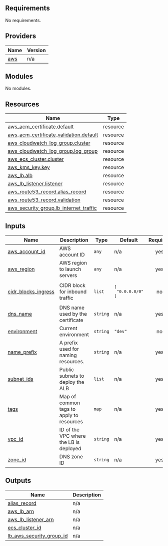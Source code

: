 ## Requirements

No requirements.

## Providers

| Name | Version |
|------|---------|
| <a name="provider_aws"></a> [aws](#provider\_aws) | n/a |

## Modules

No modules.

## Resources

| Name | Type |
|------|------|
| [aws_acm_certificate.default](https://registry.terraform.io/providers/hashicorp/aws/latest/docs/resources/acm_certificate) | resource |
| [aws_acm_certificate_validation.default](https://registry.terraform.io/providers/hashicorp/aws/latest/docs/resources/acm_certificate_validation) | resource |
| [aws_cloudwatch_log_group.cluster](https://registry.terraform.io/providers/hashicorp/aws/latest/docs/resources/cloudwatch_log_group) | resource |
| [aws_cloudwatch_log_group.log_group](https://registry.terraform.io/providers/hashicorp/aws/latest/docs/resources/cloudwatch_log_group) | resource |
| [aws_ecs_cluster.cluster](https://registry.terraform.io/providers/hashicorp/aws/latest/docs/resources/ecs_cluster) | resource |
| [aws_kms_key.key](https://registry.terraform.io/providers/hashicorp/aws/latest/docs/resources/kms_key) | resource |
| [aws_lb.alb](https://registry.terraform.io/providers/hashicorp/aws/latest/docs/resources/lb) | resource |
| [aws_lb_listener.listener](https://registry.terraform.io/providers/hashicorp/aws/latest/docs/resources/lb_listener) | resource |
| [aws_route53_record.alias_record](https://registry.terraform.io/providers/hashicorp/aws/latest/docs/resources/route53_record) | resource |
| [aws_route53_record.validation](https://registry.terraform.io/providers/hashicorp/aws/latest/docs/resources/route53_record) | resource |
| [aws_security_group.lb_internet_traffic](https://registry.terraform.io/providers/hashicorp/aws/latest/docs/resources/security_group) | resource |

## Inputs

| Name | Description | Type | Default | Required |
|------|-------------|------|---------|:--------:|
| <a name="input_aws_account_id"></a> [aws\_account\_id](#input\_aws\_account\_id) | AWS account ID | `any` | n/a | yes |
| <a name="input_aws_region"></a> [aws\_region](#input\_aws\_region) | AWS region to launch servers | `any` | n/a | yes |
| <a name="input_cidr_blocks_ingress"></a> [cidr\_blocks\_ingress](#input\_cidr\_blocks\_ingress) | CIDR block for inbound traffic | `list` | <pre>[<br>  "0.0.0.0/0"<br>]</pre> | no |
| <a name="input_dns_name"></a> [dns\_name](#input\_dns\_name) | DNS name used by the certificate | `string` | n/a | yes |
| <a name="input_environment"></a> [environment](#input\_environment) | Current environment | `string` | `"dev"` | no |
| <a name="input_name_prefix"></a> [name\_prefix](#input\_name\_prefix) | A prefix used for naming resources. | `string` | n/a | yes |
| <a name="input_subnet_ids"></a> [subnet\_ids](#input\_subnet\_ids) | Public subnets to deploy the ALB | `list` | n/a | yes |
| <a name="input_tags"></a> [tags](#input\_tags) | Map of common tags to apply to resources | `map` | n/a | yes |
| <a name="input_vpc_id"></a> [vpc\_id](#input\_vpc\_id) | ID of the VPC where the LB is deployed | `string` | n/a | yes |
| <a name="input_zone_id"></a> [zone\_id](#input\_zone\_id) | DNS zone ID | `string` | n/a | yes |

## Outputs

| Name | Description |
|------|-------------|
| <a name="output_alias_record"></a> [alias\_record](#output\_alias\_record) | n/a |
| <a name="output_aws_lb_arn"></a> [aws\_lb\_arn](#output\_aws\_lb\_arn) | n/a |
| <a name="output_aws_lb_listener_arn"></a> [aws\_lb\_listener\_arn](#output\_aws\_lb\_listener\_arn) | n/a |
| <a name="output_ecs_cluster_id"></a> [ecs\_cluster\_id](#output\_ecs\_cluster\_id) | n/a |
| <a name="output_lb_aws_security_group_id"></a> [lb\_aws\_security\_group\_id](#output\_lb\_aws\_security\_group\_id) | n/a |
